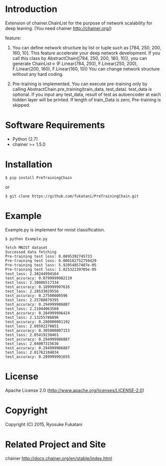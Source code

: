 
Introduction
==============================

Extension of chainer.ChainList for the purpose of network scalability for deep leaning.
(You need chainer http://chainer.org/)

feature:
1) You can define network structure by list or tuple such as [784, 250, 200, 160, 10].
   This feature accelerate your deep network development.
   If you call this class by AbstractChain([784, 250, 200, 160, 10]),
   you can generate ChainList->
   (F.Linear(784, 250),
   F.Linear(250, 200),
   F.Linear(200, 160),
   F.Linear(160, 10))
   You can change network structure without any hard coding.

2) Pre-training is implemented.
   You can execute pre-training only by calling AbstractChain.pre_training(train_data, test_data).
   test_data is optional.
   If you input any test_data, result of test as autoencoder at each hidden layer will be printed.
   If length of train_Data is zero, Pre-training is skipped.


Software Requirements
==============================
* Python (2.7)
* chainer >= 1.5.0

Installation
==============================

```
$ pip install PreTrainingChain
```

or

```
$ git clone https://github.com/fukatani/PreTrainingChain.git
```

Example
==============================
Example.py is implement for  mnist classification.

```
$ python Example.py

fetch MNIST dataset
Successed data fetching
Pre-training test loss: 0.0895392745733
Pre-training test loss: 0.000182752759429
Pre-training test loss: 5.92054857407e-05
Pre-training test loss: 1.82532239705e-05
test_loss: 2.30244994164
test_accuracy: 0.0799999982119
test_loss: 2.30086517334
test_accuracy: 0.189999997616
test_loss: 2.28533029556
test_accuracy: 0.27500000596
test_loss: 2.25788879395
test_accuracy: 0.294999986887
test_loss: 2.21044063568
test_accuracy: 0.284999996424
test_loss: 2.13255786896
test_accuracy: 0.280000001192
test_loss: 2.09592270851
test_accuracy: 0.305000007153
test_loss: 2.05419230461
test_accuracy: 0.294999986887
test_loss: 2.04007315636
test_accuracy: 0.294999986887
test_loss: 2.01762104034
test_accuracy: 0.289999991655
```


License
==============================

Apache License 2.0
(http://www.apache.org/licenses/LICENSE-2.0)


Copyright
==============================

Copyright (C) 2015, Ryosuke Fukatani

Related Project and Site
==============================

chainer
http://docs.chainer.org/en/stable/index.html

